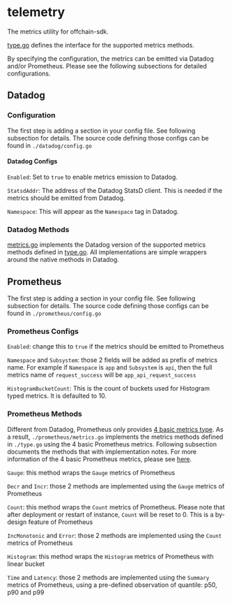 # telemetry

The metrics utility for offchain-sdk.

[type.go](./type.go`) defines the interface for the supported metrics methods.

By specifying the configuration, the metrics can be emitted via Datadog and/or Prometheus.
Please see the following subsections for detailed configurations.

## Datadog

### Configuration

The first step is adding a section in your config file. See following subsection for details. The
source code defining those configs can be found in `./datadog/config.go`

#### Datadog Configs

`Enabled`: Set to `true` to enable metrics emission to Datadog.

`StatsdAddr`: The address of the Datadog StatsD client. This is needed if the metrics should be
emitted from Datadog.

`Namespace`: This will appear as the `Namespace` tag in Datadog.

### Datadog Methods

[metrics.go](./datadog/metrics.go) implements the Datadog version of the supported metrics methods
defined in [type.go](./type.go). All implementations are simple wrappers around the native methods
in Datadog.

## Prometheus

The first step is adding a section in your config file. See following subsection for details. The
source code defining those configs can be found in `./prometheus/config.go`

### Prometheus Configs

`Enabled`: change this to `true` if the metrics should be emitted to Prometheus

`Namespace` and `Subsystem`: those 2 fields will be added as prefix of metrics name. For example
if `Namespace` is `app` and `Subsystem` is `api`, then the full metrics name of `request_success`
will be `app_api_request_success`

`HistogramBucketCount`: This is the count of buckets used for Histogram typed metrics. It is defaulted to 10.

### Prometheus Methods

Different from Datadog, Prometheus only provides
[4 basic metrics type](https://prometheus.io/docs/concepts/metric_types/). As a result,
`./prometheus/metrics.go` implements the metrics methods defined in `./type.go` using the 4 basic
Prometheus metrics. Following subsection documents the methods that with implementation notes. For
more information of the 4 basic Prometheus metrics, please see
[here](https://prometheus.io/docs/tutorials/understanding_metric_types/).

`Gauge`: this method wraps the `Gauge` metrics of Prometheus

`Decr` and `Incr`: those 2 methods are implemented using the `Gauge` metrics of Prometheus

`Count`: this method wraps the `Count` metrics of Prometheus. Please note that after deployment
or restart of instance, `Count` will be reset to 0. This is a by-design feature of Prometheus

`IncMonotonic` and `Error`: those 2 methods are implemented using the `Count` metrics of Prometheus

`Histogram`: this method wraps the `Histogram` metrics of Prometheus with linear bucket

`Time` and `Latency`: those 2 methods are implemented using the `Summary` metrics of Prometheus,
using a pre-defined observation of quantile: p50, p90 and p99
